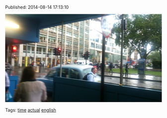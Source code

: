 


Published: 2014-08-14 17:13:10

![](94736099227-0.jpg)

Tags: [time](tag-time.md) [actual](tag-actual.md) [english](tag-english.md)
